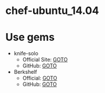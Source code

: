 chef-ubuntu_14.04
=================

# Use gems

- knife-solo
    - Official Site: <a href="http://matschaffer.github.io/knife-solo/">GOTO</a>
    - GitHub: <a href="https://github.com/matschaffer/knife-solo" targrt="_blank">GOTO</a>
- Berkshelf
    - Official: <a href="http://berkshelf.com/" target="_black">GOTO</a>
    - GitHub: <a href="https://github.com/berkshelf/berkshelf" targrt="_blank">GOTO</a>
